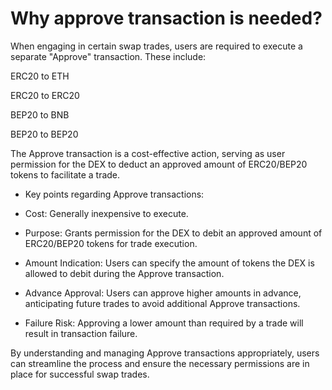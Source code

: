 # Why approve transaction is needed?

When engaging in certain swap trades, users are required to execute a separate "Approve" transaction. These include: 

ERC20 to ETH 

ERC20 to ERC20 

BEP20 to BNB 

BEP20 to BEP20 

The Approve transaction is a cost-effective action, serving as user permission for the DEX to deduct an approved amount of ERC20/BEP20 tokens to facilitate a trade. 

- Key points regarding Approve transactions: 

- Cost: Generally inexpensive to execute. 

- Purpose: Grants permission for the DEX to debit an approved amount of ERC20/BEP20 tokens for trade execution. 

- Amount Indication: Users can specify the amount of tokens the DEX is allowed to debit during the Approve transaction. 

- Advance Approval: Users can approve higher amounts in advance, anticipating future trades to avoid additional Approve transactions. 

- Failure Risk: Approving a lower amount than required by a trade will result in transaction failure. 

 
By understanding and managing Approve transactions appropriately, users can streamline the process and ensure the necessary permissions are in place for successful swap trades. 